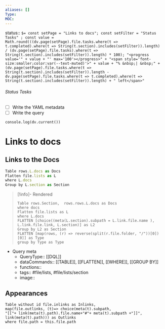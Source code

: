 ```yaml
---
aliases: []
Type: 
MOC:
---
```


status::  `$= const setPage = "Links to docs"; const setFilter = "Status Tasks" ; const value = Math.round(((dv.page(setPage).file.tasks.where(t => t.completed).where(t => String(t.section).includes(setFilter)).length) / (dv.page(setPage).file.tasks).where(t => String(t.section).includes(setFilter)).length) * 100); "<progress value='" + value + "' max='100'></progress>" + "<span style='font-size:smaller;color:var(--text-muted)'>" + value + "% &nbsp;| &nbsp;" + (dv.page(setPage).file.tasks.where(t => String(t.section).includes(setFilter)).length - dv.page(setPage).file.tasks.where(t => t.completed).where(t => String(t.section).includes(setFilter)).length) + " left</span>" `

###### Status Tasks
- [ ] Write the YAML metadata
- [ ] Write the query

```dataviewjs
console.log(dv.current())
```
# Links to docs

## Links to the Docs

```js dataview
Table rows.L.docs as Docs
Flatten file.lists as L
where L.docs
Group by L.section as Section
```

>[!info]- Rendered
>```dataview
>Table rows.Section,  rows.rows.L.docs as Docs
>where docs
>Flatten file.lists as L
>where L.docs
>FLATTEN [choice((meta(L.section).subpath = L.link.file.name ), L.link.file.link, L.section)] as L2
>Group by L2 as Section
>FLATTEN [map(rows, (r) => reverse(split(r.file.folder, "/"))[0])[0]] as Type
>group by Type as Type
>```

- Query meta
    - QueryType:: [[DQL]]
    - dataCommands:: [[TABLE]], [[FLATTEN]], [[WHERE]], [[GROUP BY]]
    - functions:: 
    - tags:: #file/lists, #file/lists/section
    - image:: 



## Appearances

```dataview
Table without id file.inlinks as Inlinks, 
map(file.outlinks, (t)=> choice(meta(t).subpath, 
"[["+ link(meta(t).path).file.name+"#"+ meta(t).subpath +"]]", 
link(meta(t).path))) as Outlinks
where file.path = this.file.path
```




